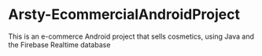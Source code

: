 # Arsty-EcommercialAndroidProject
This is an e-commerce Android project that sells cosmetics, using Java and the Firebase Realtime database
